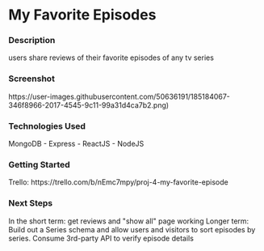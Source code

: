 <h1>My Favorite Episodes</h1>

<h3>Description</h3>
users share reviews of their favorite episodes of any tv series

<h3>Screenshot</h3>
https://user-images.githubusercontent.com/50636191/185184067-346f8966-2017-4545-9c11-99a31d4ca7b2.png)

<h3>Technologies Used</h3>
MongoDB - Express - ReactJS - NodeJS

<h3>Getting Started</h3>
Trello: https://trello.com/b/nEmc7mpy/proj-4-my-favorite-episode

<h3>Next Steps</h3>
In the short term: 
get reviews and "show all" page working
Longer term: 
Build out a Series schema and allow users and visitors to sort episodes by series. 
Consume 3rd-party API to verify episode details
